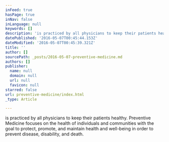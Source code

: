 ```yaml
---
inFeed: true
hasPage: true
inNav: false
inLanguage: null
keywords: []
description: 'is practiced by all physicians to keep their patients healthy. Preventive Medicine focuses on the health of individuals and communities with the goal to protect, promote, and maintain health and well-being in order to prevent disease, disability, and death.'
datePublished: '2016-05-07T00:45:44.153Z'
dateModified: '2016-05-07T00:45:39.321Z'
title: ''
author: []
sourcePath: _posts/2016-05-07-preventive-medicine.md
authors: []
publisher:
  name: null
  domain: null
  url: null
  favicon: null
starred: false
url: preventive-medicine/index.html
_type: Article

---
```

is practiced by all physicians to keep their patients healthy. Preventive Medicine focuses on the health of individuals and communities with the goal to protect, promote, and maintain health and well-being in order to prevent disease, disability, and death.